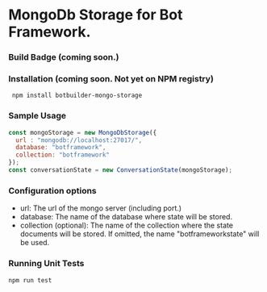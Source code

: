 # MongoDb Storage for Bot Framework.

### Build Badge (coming soon.)
### Installation (coming soon. Not yet on NPM registry)
``` npm install botbuilder-mongo-storage```


### Sample Usage
```JavaScript
const mongoStorage = new MongoDbStorage({
  url : "mongodb://localhost:27017/",
  database: "botframework",
  collection: "botframework"
});
const conversationState = new ConversationState(mongoStorage);
```
### Configuration options

* url: The url of the mongo server (including port.)
* database: The name of the database where state will be stored.
* collection (optional): The name of the collection where the state documents will be stored. If omitted, the name "botframeworkstate" will be used.

### Running Unit Tests
```npm run test```



